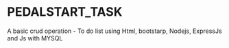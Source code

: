 # PEDALSTART_TASK
A basic crud operation - To do list using Html, bootstarp, Nodejs, ExpressJs and Js with MYSQL
